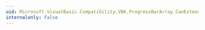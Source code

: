 ```yaml
---
uid: Microsoft.VisualBasic.Compatibility.VB6.ProgressBarArray.CanExtend(System.Object)
internalonly: False
---
```

